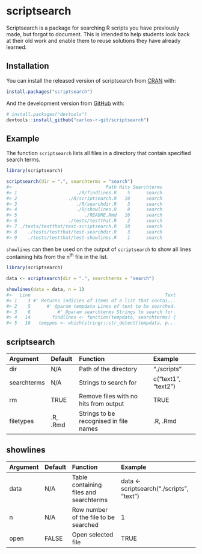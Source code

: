 
<!-- README.md is generated from README.Rmd. Please edit that file -->

# scriptsearch

<!-- badges: start -->

<!-- badges: end -->

Scriptsearch is a package for searching R scripts you have previously
made, but forgot to document. This is intended to help students look
back at their old work and enable them to reuse solutions they have
already learned.

## Installation

You can install the released version of scriptsearch from
[CRAN](https://CRAN.R-project.org) with:

``` r
install.packages("scriptsearch")
```

And the development version from [GitHub](https://github.com/) with:

``` r
# install.packages("devtools")
devtools::install_github("carlos-r-git/scriptsearch")
```

## Example

The function `scriptsearch` lists all files in a directory that contain
specified search terms.

``` r
library(scriptsearch)

scriptsearch(dir = ".", searchterms = "search")
#>                                   Path Hits Searchterms
#> 1                      ./R/findlines.R    5      search
#> 2                   ./R/scriptsearch.R   10      search
#> 3                      ./R/searchdir.R    3      search
#> 4                      ./R/showlines.R    8      search
#> 5                         ./README.Rmd   16      search
#> 6                   ./tests/testthat.R    2      search
#> 7 ./tests/testthat/test-scriptsearch.R   10      search
#> 8    ./tests/testthat/test-searchdir.R    3      search
#> 9    ./tests/testthat/test-showlines.R    1      search
```

`showlines` can then be used on the output of `scriptsearch` to show all
lines containing hits from the n<sup>th</sup> file in the list.

``` r
library(scriptsearch)

data <- scriptsearch(dir = ".", searchterms = "search")

showlines(data = data, n = 1)
#>   Line                                                  Text
#> 1    3 #' Returns indicies of items of a list that contai...
#> 2    5      #' @param tempdata Lines of text to be searched.
#> 3    6          #' @param searchterms Strings to search for.
#> 4   14        findlines <- function(tempdata, searchterms) {
#> 5   16   temppos <- which(stringr::str_detect(tempdata, p...
```

## scriptsearch

| Argument    | Default  | Function                               | Example             |
| :---------- | :------- | :------------------------------------- | :------------------ |
| dir         | N/A      | Path of the directory                  | “./scripts”         |
| searchterms | N/A      | Strings to search for                  | c(“text1”, “text2”) |
| rm          | TRUE     | Remove files with no hits from output  | TRUE                |
| filetypes   | .R, .Rmd | Strings to be recognised in file names | .R, .Rmd            |

## showlines

| Argument | Default | Function                               | Example                                    |
| :------- | :------ | :------------------------------------- | :----------------------------------------- |
| data     | N/A     | Table containing files and searchterms | data \<- scriptsearch(“./scripts”, “text”) |
| n        | N/A     | Row number of the file to be searched  | 1                                          |
| open     | FALSE   | Open selected file                     | TRUE                                       |
